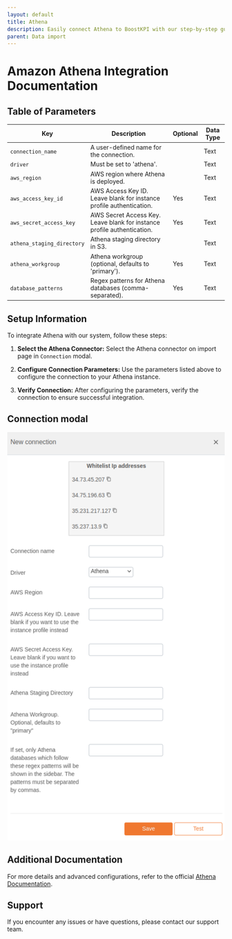 ```yaml
---
layout: default
title: Athena
description: Easily connect Athena to BoostKPI with our step-by-step guide. Enable root-cause analysis and granular alerts on KPI changes.
parent: Data import
---
```


# Amazon Athena Integration Documentation

## Table of Parameters

| Key                        | Description                                                             | Optional | Data Type |
|----------------------------|-------------------------------------------------------------------------|----------|-----------|
| `connection_name`          | A user-defined name for the connection.                                 |          | Text      |
| `driver`                   | Must be set to 'athena'.                                                |          | Text      |
| `aws_region`               | AWS region where Athena is deployed.                                    |          | Text      |
| `aws_access_key_id`        | AWS Access Key ID. Leave blank for instance profile authentication.     | Yes      | Text      |
| `aws_secret_access_key`    | AWS Secret Access Key. Leave blank for instance profile authentication. | Yes      | Text      |
| `athena_staging_directory` | Athena staging directory in S3.                                         |          | Text      |
| `athena_workgroup`         | Athena workgroup (optional, defaults to 'primary').                     | Yes      | Text      |
| `database_patterns`        | Regex patterns for Athena databases (comma-separated).                  | Yes      | Text      |

## Setup Information

To integrate Athena with our system, follow these steps:

1. **Select the Athena Connector:** Select the Athena connector on import page in `Connection`
   modal.

2. **Configure Connection Parameters:** Use the parameters listed above to configure the connection
   to your Athena instance.

3. **Verify Connection:** After configuring the parameters, verify the connection to ensure
   successful integration.

## Connection modal

![Athena Integration](../../../images/integration/athena-integration.png)

## Additional Documentation

For more details and advanced configurations, refer to the
official [Athena Documentation](https://docs.aws.amazon.com/athena/).

## Support

If you encounter any issues or have questions, please contact our support team.
